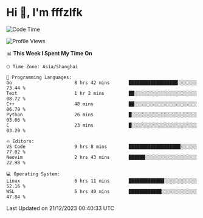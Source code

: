 # Hi 👋, I'm fffzlfk

<!--START_SECTION:waka-->
![Code Time](http://img.shields.io/badge/Code%20Time-630%20hrs%206%20mins-blue)

![Profile Views](http://img.shields.io/badge/Profile%20Views-0-blue)

📊 **This Week I Spent My Time On** 

```text
🕑︎ Time Zone: Asia/Shanghai

💬 Programming Languages: 
Go                       8 hrs 42 mins       ██████████████████░░░░░░░   73.44 % 
Text                     1 hr 2 mins         ██░░░░░░░░░░░░░░░░░░░░░░░   08.72 % 
C++                      48 mins             ██░░░░░░░░░░░░░░░░░░░░░░░   06.79 % 
Python                   26 mins             █░░░░░░░░░░░░░░░░░░░░░░░░   03.66 % 
C                        23 mins             █░░░░░░░░░░░░░░░░░░░░░░░░   03.29 % 

🔥 Editors: 
VS Code                  9 hrs 8 mins        ███████████████████░░░░░░   77.02 % 
Neovim                   2 hrs 43 mins       ██████░░░░░░░░░░░░░░░░░░░   22.98 % 

💻 Operating System: 
Linux                    6 hrs 11 mins       █████████████░░░░░░░░░░░░   52.16 % 
WSL                      5 hrs 40 mins       ████████████░░░░░░░░░░░░░   47.84 % 
```


 Last Updated on 21/12/2023 00:40:33 UTC
<!--END_SECTION:waka-->
